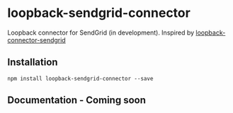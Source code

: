 # loopback-sendgrid-connector
Loopback connector for SendGrid (in development). Inspired by [loopback-connector-sendgrid](https://github.com/Cellarise/loopback-connector-sendgrid)

## Installation
`npm install loopback-sendgrid-connector --save`


## Documentation - Coming soon
